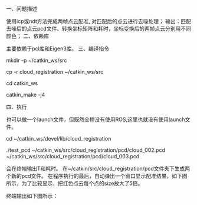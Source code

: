 一、问题描述

使用icp或ndt方法完成两帧点云配准, 对匹配后的点云进行去噪处理；
输出：匹配去噪后的点云pcd文件、转换坐标矩阵和耗时，坐标变换后的两帧点云分别用不同颜色；
二、依赖库

主要依赖于pcl库和Eigen3库。
三、编译指令

mkdir -p ~/catkin_ws/src

cp -r cloud_registration ~/catkin_ws/src

cd catkin_ws

catkin_make -j4

四、执行

也可以做一个launch文件，但既然全程没有使用ROS,这里也就没有使用launch文件。

cd ~/catkin_ws/devel/lib/cloud_registration

./test_pcd ~/catkin_ws/src/cloud_registration/pcd/cloud_002.pcd ~/catkin_ws/src/cloud_registration/pcd/cloud_003.pcd

会在终端输出T和耗时。
在~/catkin/src/cloud_registration/pcd文件夹下生成两个新的pcd文件。
在程序执行的最后，自动弹出一个窗口显示配准结果，如下图所示，为了比较显示，把红色点云每个点的size放大了5倍。

终端输出如下图所示：

